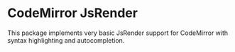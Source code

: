 # CodeMirror JsRender

This package implements very basic JsRender support for CodeMirror with syntax highlighting and autocompletion.
